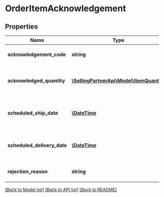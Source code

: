 # OrderItemAcknowledgement

## Properties
Name | Type | Description | Notes
------------ | ------------- | ------------- | -------------
**acknowledgement_code** | **string** | This indicates the acknowledgement code. | 
**acknowledged_quantity** | [**\SellingPartnerApi\Model\ItemQuantity**](ItemQuantity.md) | Details of quantity acknowledged with the above acknowledgement code. | 
**scheduled_ship_date** | [**\DateTime**](\DateTime.md) | Estimated ship date per line item. Must be in ISO-8601 date/time format. | [optional] 
**scheduled_delivery_date** | [**\DateTime**](\DateTime.md) | Estimated delivery date per line item. Must be in ISO-8601 date/time format. | [optional] 
**rejection_reason** | **string** | Indicates the reason for rejection. | [optional] 

[[Back to Model list]](../README.md#documentation-for-models) [[Back to API list]](../README.md#documentation-for-api-endpoints) [[Back to README]](../README.md)


